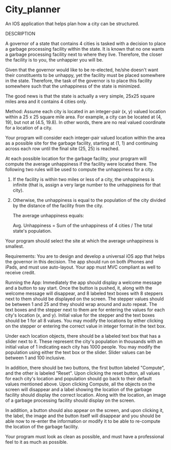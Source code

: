 # City_planner
An IOS application that helps plan how a city can be structured.


DESCRIPTION

A governor of a state that contains 4 cities is tasked with a decision to place a garbage processing facility within the state. It is known that no one wants a garbage processing facility next to where they live. Therefore, the closer the facility is to you, the unhappier you will be.

Given that the governor would like to be re-elected, he/she doesn't want their constituents to be unhappy, yet the facility must be placed somewhere in the state. Therefore, the task of the governor is to place this facility somewhere such that the unhappiness of the state is minimized.

The good news is that the state is actually a very simple, 25x25 square miles area and it contains 4 cities only.

Method:
Assume each city is located in an integer-pair (x, y) valued location within a 25 x 25 square mile area. For example, a city can be located at (4, 19), but not at (4.5, 19.8). In other words, there are no real valued coordinate for a location of a city.

Your program will consider each integer-pair valued location within the area as a possible site for the garbage facility, starting at (1, 1) and continuing across each row until the final site (25, 25) is reached.

At each possible location for the garbage facility, your program will compute the average unhappiness if the facility were located there. The following two rules will be used to compute the unhappiness for a city.

1)	 If the facility is within two miles or less of a city, the unhappiness is infinite (that is, assign a very large number to the unhappiness for that city).
2)	 Otherwise, the unhappiness is equal to the population of the city divided by the distance of the facility from the city.

      The average unhappiness equals:

      Avg. Unhappiness = Sum of the unhappiness of 4 cities /
                          The total state's population.

Your program should select the site at which the average unhappiness is smallest.

Requirements:
You are to design and develop a universal iOS app that helps the governor in this decision. The app should run on both iPhones and iPads, and must use auto-layout. Your app must MVC compliant as well to receive credit. 

Running the App:
Immediately the app should display a welcome message and a button to say start. Once the button is pushed, it, along with the welcome message will disappear, and 8 labeled text boxes with 8 steppers next to them should be displayed on the screen. The stepper values should be between 1 and 25 and they should wrap around and auto repeat. The text boxes and the stepper next to them are for entering the values for each city's location (x, and y). Initial value for the stepper and the text boxes should be 1 for all 8 values. You may modify the locations by either clicking on the stepper or entering the correct value in integer format in the text box.

Under each location objects, there should be a labeled text box that has a slider next to it. These represent the city's population in thousands with an initial value of 1 indicating each city has 1000 people. You may modify the population using either the text box or the slider. Slider values can be between 1 and 100 inclusive.

In addition, there should be two buttons, the first button labeled "Compute", and the other is labeled "Reset". Upon clicking the reset button, all values for each city's location and population should go back to their default values mentioned above. Upon clicking Compute, all the objects on the screen will disappear and a label showing the location of the garbage facility should display the correct location. Along with the location, an image of a garbage processing facility should display on the screen.

In addition, a button should also appear on the screen, and upon clicking it, the label, the image and the button itself will disappear and you should be able now to re-enter the information or modify it to be able to re-compute the location of the garbage facility.

Your program must look as clean as possible, and must have a professional feel to it as much as possible.

